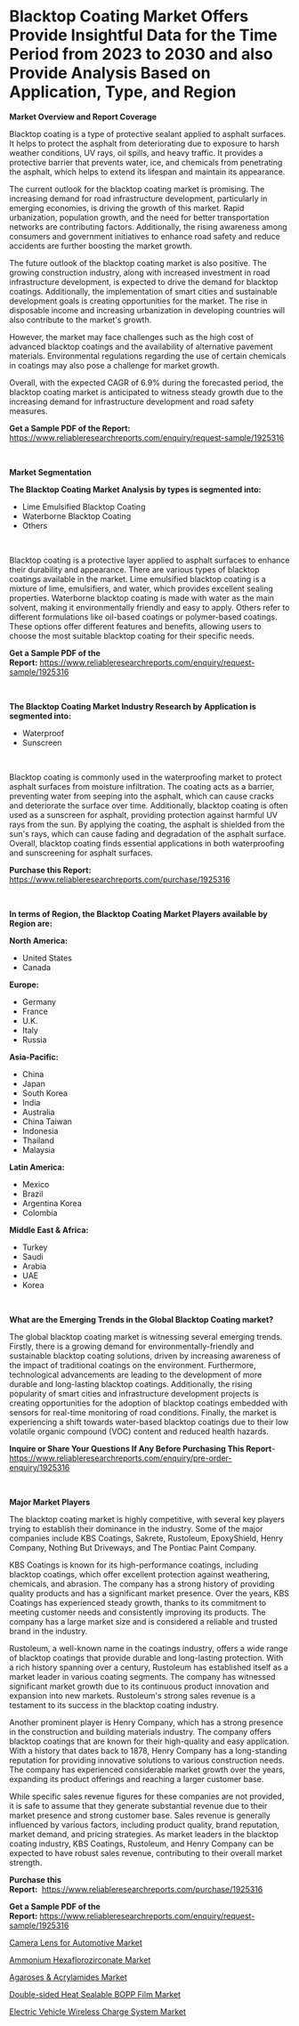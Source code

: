 <p><h1>Blacktop Coating Market Offers Provide Insightful Data for the Time Period from 2023 to 2030 and also Provide Analysis Based on Application, Type, and Region</h1></p><p><strong>Market Overview and Report Coverage</strong></p>
<p><p>Blacktop coating is a type of protective sealant applied to asphalt surfaces. It helps to protect the asphalt from deteriorating due to exposure to harsh weather conditions, UV rays, oil spills, and heavy traffic. It provides a protective barrier that prevents water, ice, and chemicals from penetrating the asphalt, which helps to extend its lifespan and maintain its appearance.</p><p>The current outlook for the blacktop coating market is promising. The increasing demand for road infrastructure development, particularly in emerging economies, is driving the growth of this market. Rapid urbanization, population growth, and the need for better transportation networks are contributing factors. Additionally, the rising awareness among consumers and government initiatives to enhance road safety and reduce accidents are further boosting the market growth.</p><p>The future outlook of the blacktop coating market is also positive. The growing construction industry, along with increased investment in road infrastructure development, is expected to drive the demand for blacktop coatings. Additionally, the implementation of smart cities and sustainable development goals is creating opportunities for the market. The rise in disposable income and increasing urbanization in developing countries will also contribute to the market's growth.</p><p>However, the market may face challenges such as the high cost of advanced blacktop coatings and the availability of alternative pavement materials. Environmental regulations regarding the use of certain chemicals in coatings may also pose a challenge for market growth.</p><p>Overall, with the expected CAGR of 6.9% during the forecasted period, the blacktop coating market is anticipated to witness steady growth due to the increasing demand for infrastructure development and road safety measures.</p></p>
<p><strong>Get a Sample PDF of the Report:</strong> <a href="https://www.reliableresearchreports.com/enquiry/request-sample/1925316">https://www.reliableresearchreports.com/enquiry/request-sample/1925316</a></p>
<p>&nbsp;</p>
<p><strong>Market Segmentation</strong></p>
<p><strong>The Blacktop Coating Market Analysis by types is segmented into:</strong></p>
<p><ul><li>Lime Emulsified Blacktop Coating</li><li>Waterborne Blacktop Coating</li><li>Others</li></ul></p>
<p>&nbsp;</p>
<p><p>Blacktop coating is a protective layer applied to asphalt surfaces to enhance their durability and appearance. There are various types of blacktop coatings available in the market. Lime emulsified blacktop coating is a mixture of lime, emulsifiers, and water, which provides excellent sealing properties. Waterborne blacktop coating is made with water as the main solvent, making it environmentally friendly and easy to apply. Others refer to different formulations like oil-based coatings or polymer-based coatings. These options offer different features and benefits, allowing users to choose the most suitable blacktop coating for their specific needs.</p></p>
<p><strong>Get a Sample PDF of the Report:</strong>&nbsp;<a href="https://www.reliableresearchreports.com/enquiry/request-sample/1925316">https://www.reliableresearchreports.com/enquiry/request-sample/1925316</a></p>
<p>&nbsp;</p>
<p><strong>The Blacktop Coating Market Industry Research by Application is segmented into:</strong></p>
<p><ul><li>Waterproof</li><li>Sunscreen</li></ul></p>
<p>&nbsp;</p>
<p><p>Blacktop coating is commonly used in the waterproofing market to protect asphalt surfaces from moisture infiltration. The coating acts as a barrier, preventing water from seeping into the asphalt, which can cause cracks and deteriorate the surface over time. Additionally, blacktop coating is often used as a sunscreen for asphalt, providing protection against harmful UV rays from the sun. By applying the coating, the asphalt is shielded from the sun's rays, which can cause fading and degradation of the asphalt surface. Overall, blacktop coating finds essential applications in both waterproofing and sunscreening for asphalt surfaces.</p></p>
<p><strong>Purchase this Report:</strong>&nbsp; <a href="https://www.reliableresearchreports.com/purchase/1925316">https://www.reliableresearchreports.com/purchase/1925316</a></p>
<p>&nbsp;</p>
<p><strong>In terms of Region, the Blacktop Coating Market Players available by Region are:</strong></p>
<p>
    <p> <strong> North America: </strong>
        <ul>
            <li>United States</li>
            <li>Canada</li>
        </ul>
        </p> 
    <p> <strong> Europe: </strong>
        <ul>
            <li>Germany</li>
            <li>France</li>
            <li>U.K.</li>
            <li>Italy</li>
            <li>Russia</li>
        </ul>
        </p> 
    <p> <strong> Asia-Pacific: </strong>
        <ul>
            <li>China</li>
            <li>Japan</li>
            <li>South Korea</li>
            <li>India</li>
            <li>Australia</li>
            <li>China Taiwan</li>
            <li>Indonesia</li>
            <li>Thailand</li>
            <li>Malaysia</li>
        </ul>
        </p> 
    <p> <strong> Latin America: </strong>
        <ul>
            <li>Mexico</li>
            <li>Brazil</li>
            <li>Argentina Korea</li>
            <li>Colombia</li>
        </ul>
        </p> 
    <p> <strong> Middle East & Africa: </strong>
        <ul>
            <li>Turkey</li>
            <li>Saudi</li>
            <li>Arabia</li>
            <li>UAE</li>
            <li>Korea</li>
        </ul>
    </p>
    </p>
<p>&nbsp;</p>
<p><strong>What are the Emerging Trends in the Global Blacktop Coating market?</strong></p>
<p><p>The global blacktop coating market is witnessing several emerging trends. Firstly, there is a growing demand for environmentally-friendly and sustainable blacktop coating solutions, driven by increasing awareness of the impact of traditional coatings on the environment. Furthermore, technological advancements are leading to the development of more durable and long-lasting blacktop coatings. Additionally, the rising popularity of smart cities and infrastructure development projects is creating opportunities for the adoption of blacktop coatings embedded with sensors for real-time monitoring of road conditions. Finally, the market is experiencing a shift towards water-based blacktop coatings due to their low volatile organic compound (VOC) content and reduced health hazards.</p></p>
<p><strong>Inquire or Share Your Questions If Any Before Purchasing This Report</strong>- <a href="https://www.reliableresearchreports.com/enquiry/pre-order-enquiry/1925316">https://www.reliableresearchreports.com/enquiry/pre-order-enquiry/1925316</a></p>
<p>&nbsp;</p>
<p><strong>Major Market Players</strong></p>
<p><p>The blacktop coating market is highly competitive, with several key players trying to establish their dominance in the industry. Some of the major companies include KBS Coatings, Sakrete, Rustoleum, EpoxyShield, Henry Company, Nothing But Driveways, and The Pontiac Paint Company.</p><p>KBS Coatings is known for its high-performance coatings, including blacktop coatings, which offer excellent protection against weathering, chemicals, and abrasion. The company has a strong history of providing quality products and has a significant market presence. Over the years, KBS Coatings has experienced steady growth, thanks to its commitment to meeting customer needs and consistently improving its products. The company has a large market size and is considered a reliable and trusted brand in the industry.</p><p>Rustoleum, a well-known name in the coatings industry, offers a wide range of blacktop coatings that provide durable and long-lasting protection. With a rich history spanning over a century, Rustoleum has established itself as a market leader in various coating segments. The company has witnessed significant market growth due to its continuous product innovation and expansion into new markets. Rustoleum's strong sales revenue is a testament to its success in the blacktop coating industry.</p><p>Another prominent player is Henry Company, which has a strong presence in the construction and building materials industry. The company offers blacktop coatings that are known for their high-quality and easy application. With a history that dates back to 1878, Henry Company has a long-standing reputation for providing innovative solutions to various construction needs. The company has experienced considerable market growth over the years, expanding its product offerings and reaching a larger customer base.</p><p>While specific sales revenue figures for these companies are not provided, it is safe to assume that they generate substantial revenue due to their market presence and strong customer base. Sales revenue is generally influenced by various factors, including product quality, brand reputation, market demand, and pricing strategies. As market leaders in the blacktop coating industry, KBS Coatings, Rustoleum, and Henry Company can be expected to have robust sales revenue, contributing to their overall market strength.</p></p>
<p><strong>Purchase this Report:</strong>&nbsp;&nbsp;<a href="https://www.reliableresearchreports.com/purchase/1925316">https://www.reliableresearchreports.com/purchase/1925316</a></p>
<p></p>
<p><strong>Get a Sample PDF of the Report:</strong>&nbsp;<a href="https://www.reliableresearchreports.com/enquiry/request-sample/1925316">https://www.reliableresearchreports.com/enquiry/request-sample/1925316</a></p>
<p><p><a href="https://medium.com/@rosm15203/camera-lens-for-automotive-market-trends-forecast-and-competitive-analysis-to-2030-4305266e2d31">Camera Lens for Automotive Market</a></p><p><a href="https://www.linkedin.com/pulse/ammonium-hexaflorozirconate-market-size-2023-2030-global-ijlee/">Ammonium Hexaflorozirconate Market</a></p><p><a href="https://www.linkedin.com/pulse/agaroses-amp-acrylamides-market-insights-players-forecast-nn3ve/">Agaroses & Acrylamides Market</a></p><p><a href="https://www.linkedin.com/pulse/double-sided-heat-sealable-bopp-film-market-size-share-global-wxnye/">Double-sided Heat Sealable BOPP Film Market</a></p><p><a href="https://medium.com/@mariad13206/electric-vehicle-wireless-charge-system-market-outlook-industry-overview-and-forecast-2023-to-60bfcf1aa6d9">Electric Vehicle Wireless Charge System Market</a></p></p>